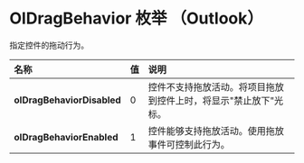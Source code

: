 
# OlDragBehavior 枚举 （Outlook）

指定控件的拖动行为。



|**名称**|**值**|**说明**|
|:-----|:-----|:-----|
|**olDragBehaviorDisabled**|0|控件不支持拖放活动。将项目拖放到控件上时，将显示"禁止放下"光标。|
|**olDragBehaviorEnabled**|1|控件能够支持拖放活动。使用拖放事件可控制此行为。|

